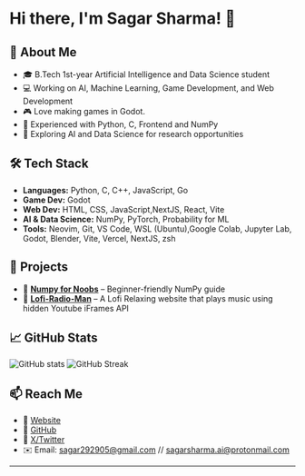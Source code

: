 # Hi there, I'm Sagar Sharma! 👋

## 🚀 About Me
- 🎓 B.Tech 1st-year Artificial Intelligence and Data Science student
- 💻 Working on AI, Machine Learning, Game Development, and Web Development
- 🎮 Love making games in Godot.
- 🐍 Experienced with Python, C, Frontend and NumPy
- 🔬 Exploring AI and Data Science for research opportunities

## 🛠️ Tech Stack
- **Languages:** Python, C, C++, JavaScript, Go
- **Game Dev:** Godot
- **Web Dev:** HTML, CSS, JavaScript,NextJS, React, Vite
- **AI & Data Science:** NumPy, PyTorch, Probability for ML
- **Tools:** Neovim, Git, VS Code, WSL (Ubuntu),Google Colab, Jupyter Lab, Godot, Blender, Vite, Vercel, NextJS, zsh

## 📂 Projects
- 🔹 **[Numpy for Noobs](https://github.com/your-username/numpy_for_noobs)** – Beginner-friendly NumPy guide
- 🔹 **[Lofi-Radio-Man](https://lofi-radio-man.vercel.app/)** – A Lofi Relaxing website that plays music using hidden Youtube iFrames API

## 📈 GitHub Stats
![GitHub stats](https://github-readme-stats.vercel.app/api?username=bremsstrahlung-57&show_icons=true&theme=dark)
![GitHub Streak](https://github-readme-streak-stats.herokuapp.com/?user=bremsstrahlung-57&theme=dark)

## 📫 Reach Me
- 🔗 [Website](https://bremsstrahlung.vercel.app/)
- 🔗 [GitHub](https://github.com/bremsstrahlung-57)
- 🔗 [X/Twitter](https://x.com/barbarik____)
- ✉️ Email: sagar292905@gmail.com // sagarsharma.ai@protonmail.com

---